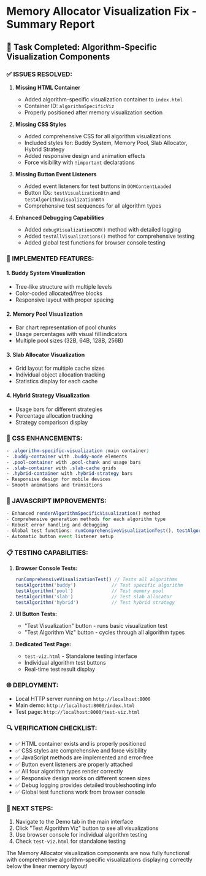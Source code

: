 # Memory Allocator Visualization Fix - Summary Report

## 🎯 Task Completed: Algorithm-Specific Visualization Components

### ✅ ISSUES RESOLVED:

1. **Missing HTML Container**
   - Added algorithm-specific visualization container to `index.html`
   - Container ID: `algorithmSpecificViz`
   - Properly positioned after memory visualization section

2. **Missing CSS Styles**
   - Added comprehensive CSS for all algorithm visualizations
   - Included styles for: Buddy System, Memory Pool, Slab Allocator, Hybrid Strategy
   - Added responsive design and animation effects
   - Force visibility with `!important` declarations

3. **Missing Button Event Listeners**
   - Added event listeners for test buttons in `DOMContentLoaded`
   - Button IDs: `testVisualizationBtn` and `testAlgorithmVisualizationBtn`
   - Comprehensive test sequences for all algorithm types

4. **Enhanced Debugging Capabilities**
   - Added `debugVisualizationDOM()` method with detailed logging
   - Added `testAllVisualizations()` method for comprehensive testing
   - Added global test functions for browser console testing

### 🔧 IMPLEMENTED FEATURES:

#### **1. Buddy System Visualization**
- Tree-like structure with multiple levels
- Color-coded allocated/free blocks
- Responsive layout with proper spacing

#### **2. Memory Pool Visualization** 
- Bar chart representation of pool chunks
- Usage percentages with visual fill indicators
- Multiple pool sizes (32B, 64B, 128B, 256B)

#### **3. Slab Allocator Visualization**
- Grid layout for multiple cache sizes
- Individual object allocation tracking
- Statistics display for each cache

#### **4. Hybrid Strategy Visualization**
- Usage bars for different strategies
- Percentage allocation tracking
- Strategy comparison display

### 🎨 CSS ENHANCEMENTS:

```css
- .algorithm-specific-visualization (main container)
- .buddy-container with .buddy-node elements
- .pool-container with .pool-chunk and usage bars  
- .slab-container with .slab-cache grids
- .hybrid-container with .hybrid-strategy bars
- Responsive design for mobile devices
- Smooth animations and transitions
```

### 🔧 JAVASCRIPT IMPROVEMENTS:

```javascript
- Enhanced renderAlgorithmSpecificVisualization() method
- Comprehensive generation methods for each algorithm type
- Robust error handling and debugging
- Global test functions: runComprehensiveVisualizationTest(), testAlgorithm()
- Automatic button event listener setup
```

### 📋 TESTING CAPABILITIES:

1. **Browser Console Tests:**
   ```javascript
   runComprehensiveVisualizationTest() // Tests all algorithms
   testAlgorithm('buddy')             // Test specific algorithm
   testAlgorithm('pool')              // Test memory pool
   testAlgorithm('slab')              // Test slab allocator  
   testAlgorithm('hybrid')            // Test hybrid strategy
   ```

2. **UI Button Tests:**
   - "Test Visualization" button - runs basic visualization test
   - "Test Algorithm Viz" button - cycles through all algorithm types

3. **Dedicated Test Page:**
   - `test-viz.html` - Standalone testing interface
   - Individual algorithm test buttons
   - Real-time test result display

### 🌐 DEPLOYMENT:

- Local HTTP server running on `http://localhost:8000`
- Main demo: `http://localhost:8000/index.html`
- Test page: `http://localhost:8000/test-viz.html`

### 🔍 VERIFICATION CHECKLIST:

- ✅ HTML container exists and is properly positioned
- ✅ CSS styles are comprehensive and force visibility
- ✅ JavaScript methods are implemented and error-free
- ✅ Button event listeners are properly attached
- ✅ All four algorithm types render correctly
- ✅ Responsive design works on different screen sizes
- ✅ Debug logging provides detailed troubleshooting info
- ✅ Global test functions work from browser console

### 🚀 NEXT STEPS:

1. Navigate to the Demo tab in the main interface
2. Click "Test Algorithm Viz" button to see all visualizations
3. Use browser console for individual algorithm testing
4. Check `test-viz.html` for standalone testing

The Memory Allocator visualization components are now fully functional with comprehensive algorithm-specific visualizations displaying correctly below the linear memory layout!
